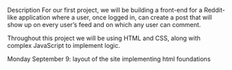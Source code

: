 Description
For our first project, we will be building a front-end for a Reddit-like application where a user, once logged in, can create a post that will show up on every user’s feed and on which any user can comment.

Throughout this project we will be using HTML and CSS, along with complex JavaScript to implement logic.


Monday September 9:
layout of the site implementing html foundations




















<!-- Technical Requirements
Students' apps must:

Have a landing page with a navigation bar.
Have user login and sign-up (i.e., create HTML forms).
Have a home page containing all posts.
Allow a user to create and delete their own posts.
Allow a user to view comments on other posts.
Allow a user to create and delete their own comments.
Allow a user to update their profile information.
Use JavaScript for DOM manipulation.
Show user-friendly messages in case any errors occur.
Include separate HTML, CSS, and JavaScript files.
Stick with the KISS (keep it simple, stupid) and DRY (don't repeat yourself) principles.
Include semantic markup for HTML and CSS (adhere to best practices).
You can create either a single-page app or multiple HTML pages. -->

<!-- Necessary Deliverables
A Git repository hosted on GitHub.
Around 50 (or more) commits on GitHub, dating back to the beginning of the project. (Commit early, commit often. Tell a story with your commits. Each message should give a clear idea of what you changed.)
A README.md file with:
Explanations of the technologies used.
A couple of paragraphs about the general approach you took.
Descriptions of any unsolved problems or major hurdles you had to overcome.
A link to your planning documentation for how you broke down this project with deliverables and timelines.
Installation instructions for any dependencies.
A link to your wireframes — sketches of major views or interfaces in your application.
Stretch Goals
Create a responsive layout.
The user profile page shows the comments and posts from the logged-in user.
Error messages are handled gracefully either as modals or in-line with the HTML.
Use Adorable Avatars to generate random avatars for each user.
Allow the user to change their avatar on their profile page to any public image URL. -->
